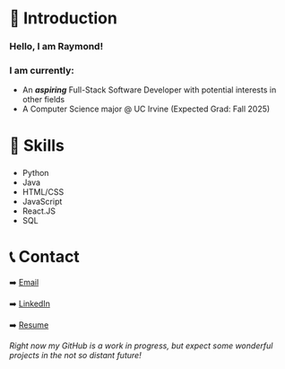 # 📖 Introduction 

### Hello, I am Raymond!
### I am currently:
 - An ***aspiring*** Full-Stack Software Developer with potential interests in other fields
 - A Computer Science major @ UC Irvine (Expected Grad: Fall 2025)

# 🙌 Skills
### 
- Python
- Java
- HTML/CSS
- JavaScript
- React.JS
- SQL

# 📞 Contact
➡️ [Email](raymond.chou523@gmail.com)

➡️ [LinkedIn](https://www.linkedin.com/in/raymond-chou-bb6156223)

➡️ [Resume](https://drive.google.com/file/d/15ibWpd-kbkeDMaD7QUXcCiHC0GikxKIl/view?usp=sharing)


*Right now my GitHub is a work in progress, but expect some wonderful projects in the not so distant future!*
